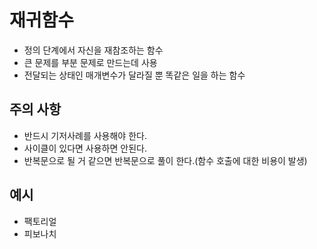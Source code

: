 # 재귀함수

- 정의 단계에서 자신을 재참조하는 함수
- 큰 문제를 부분 문제로 만드는데 사용
- 전달되는 상태인 매개변수가 달라질 뿐 똑같은 일을 하는 함수

## 주의 사항

- 반드시 기저사례를 사용해야 한다.
- 사이클이 있다면 사용하면 안된다.
- 반복문으로 될 거 같으면 반복문으로 풀이 한다.(함수 호출에 대한 비용이 발생)

## 예시

- 팩토리얼
- 피보나치
